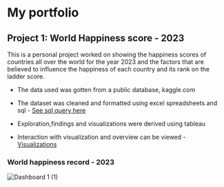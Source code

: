 # My portfolio
## Project 1: World Happiness score - 2023
This is a personal project worked on showing the happiness scores of countries all over the world for the year 2023 and the factors that are believed to influence the happiness of each country and its rank on the ladder score. 

* The data used was gotten from a public database, kaggle.com

* The dataset was cleaned and formatted using excel spreadsheets and sql - [See sql query here](https://github.com/SEYI-FASE/world_record_2023_sql.git)

* Exploration,findings and visualizations were derived using tableau

* Interaction with visualization and overview can be viewed - [Visualizations](https://public.tableau.com/views/WorldHappinessRecord-2023/Dashboard1?:language=en-US&:display_count=n&:origin=viz_share_link)


### World happiness record - 2023 
![Dashboard 1 (1)](https://github.com/SEYI-FASE/Seyi/assets/134503256/d7a63f34-14c9-4b3f-b411-8c1e9e983040)
